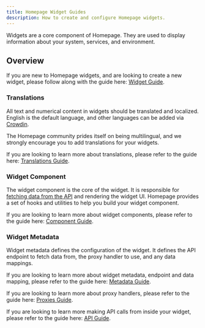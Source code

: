 ```yaml
---
title: Homepage Widget Guides
description: How to create and configure Homepage widgets.
---
```


Widgets are a core component of Homepage. They are used to display information about your system, services, and environment.

## Overview

If you are new to Homepage widgets, and are looking to create a new widget, please follow along with the guide here: [Widget Guide](guide.md).

### Translations

All text and numerical content in widgets should be translated and localized. English is the default language, and other languages can be added via [Crowdin](https://crowdin.com/project/gethomepage).

The Homepage community prides itself on being multilingual, and we strongly encourage you to add translations for your widgets.

If you are looking to learn more about translations, please refer to the guide here: [Translations Guide](translations.md).

### Widget Component

The widget component is the core of the widget. It is responsible for [fetching data from the API](api.md) and rendering the widget UI. Homepage provides a set of hooks and utilities to help you build your widget component.

If you are looking to learn more about widget components, please refer to the guide here: [Component Guide](component.md).

### Widget Metadata

Widget metadata defines the configuration of the widget. It defines the API endpoint to fetch data from, the proxy handler to use, and any data mappings.

If you are looking to learn more about widget metadata, endpoint and data mapping, please refer to the guide here: [Metadata Guide](widget.md).

If you are looking to learn more about proxy handlers, please refer to the guide here: [Proxies Guide](proxies.md).

If you are looking to learn more making API calls from inside your widget, please refer to the guide here: [API Guide](api.md).

